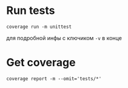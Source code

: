 # Run tests

```
coverage run -m unittest
```

для подробной инфы с ключиком `-v` в конце

# Get coverage

```
coverage report -m --omit='tests/*'
```
